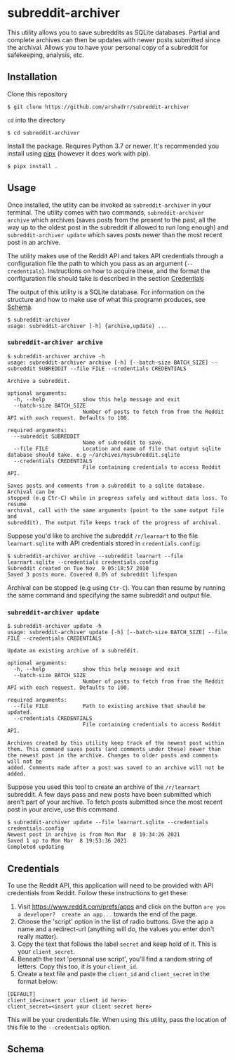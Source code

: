 # subreddit-archiver

This utility allows you to save subreddits as SQLite databases. Partial and
complete archives can then be updates with newer posts submitted since the
archival. Allows you to have your personal copy of a subreddit for safekeeping,
analysis, etc.

## Installation

Clone this repository
```
$ git clone https://github.com/arshadrr/subreddit-archiver
```
`cd` into the directory
```
$ cd subreddit-archiver
```
Install the package. Requires Python 3.7 or newer. It's recommended you install
using [pipx](https://pipxproject.github.io/pipx/installation/) (however it does
work with pip).
```
$ pipx install .
```

## Usage

Once installed, the utlity can be invoked as `subreddit-archiver` in
your terminal. The utility comes with two commands, `subreddit-archiver archive`
which archives (saves posts from the present to the past, all the way up to the
oldest post in the subreddit if allowed to run long enough) and
`subreddit-archiver update` which saves posts newer than the most recent post in
an archive.

The utility makes use of the Reddit API and takes API credentials through a
configuration file the path to which you pass as an argument (`--credentials`). Instructions on
how to acquire these, and the format the configuration file should take is
described in the section [Credentials](#credentials)

The output of this utility is a SQLite database. For information on the
structure and how to make use of what this programn produces, see
[Schema](#schema).

```
$ subreddit-archiver
usage: subreddit-archiver [-h] {archive,update} ...
```

### `subreddit-archiver archive`
```
$ subreddit-archiver archive -h
usage: subreddit-archiver archive [-h] [--batch-size BATCH_SIZE] --subreddit SUBREDDIT --file FILE --credentials CREDENTIALS

Archive a subreddit.

optional arguments:
  -h, --help            show this help message and exit
  --batch-size BATCH_SIZE
                        Number of posts to fetch from from the Reddit API with each request. Defaults to 100.

required arguments:
  --subreddit SUBREDDIT
                        Name of subreddit to save.
  --file FILE           Location and name of file that output sqlite database should take. e.g ~/archives/mysubreddit.sqlite
  --credentials CREDENTIALS
                        File containing credentials to access Reddit API.

Saves posts and comments from a subreddit to a sqlite database. Archival can be
stopped (e.g Ctr-C) while in progress safely and without data loss. To resume
archival, call with the same arguments (point to the same output file and
subreddit). The output file keeps track of the progress of archival.
```

Suppose you'd like to archive the subreddit `/r/learnart` to the file
`learnart.sqlite` with API credentials stored in `credentials.config`:

```
$ subreddit-archiver archive --subreddit learnart --file learnart.sqlite --credentials credentials.config
Subreddit created on Tue Nov  9 05:18:57 2010
Saved 3 posts more. Covered 0.0% of subreddit lifespan
```
Archival can be stopped (e.g using `Ctr-C`). You can then resume by running the
same command and specifying the same subreddit and output file.

### `subreddit-archiver update`
```
$ subreddit-archiver update -h
usage: subreddit-archiver update [-h] [--batch-size BATCH_SIZE] --file FILE --credentials CREDENTIALS

Update an existing archive of a subreddit.

optional arguments:
  -h, --help            show this help message and exit
  --batch-size BATCH_SIZE
                        Number of posts to fetch from from the Reddit API with each request. Defaults to 100.

required arguments:
  --file FILE           Path to existing archive that should be updated.
  --credentials CREDENTIALS
                        File containing credentials to access Reddit API.

Archives created by this utility keep track of the newest post within them. This command saves posts (and comments under these) newer than the newest post in the archive. Changes to older posts and comments will not be
added. Comments made after a post was saved to an archive will not be added.
```

Suppose you used this tool to create an archive of the `/r/learnart` subreddit.
A few days pass and new posts have been submitted which aren't part of your
archive. To fetch posts submitted since the most recent post in your arcive, use
this command.

```
$ subreddit-archiver update --file learnart.sqlite --credentials credentials.config
Newest post in archive is from Mon Mar  8 19:34:26 2021
Saved 1 up to Mon Mar  8 19:53:36 2021
Completed updating
```

## Credentials
To use the Reddit API, this application will need to be provided with API
credentials from Reddit. Follow these instructions to get these:

1. Visit https://www.reddit.com/prefs/apps and click on the button `are you a developer?  create an app...` towards the end of the page.
2. Choose the 'script' option in the list of radio buttons. Give the app a
   name and a redirect-url (anything will do, the values you enter don't really
   matter).
3. Copy the text that follows the label `secret` and keep hold of it. This is your `client_secret`.
4. Beneath the text 'personal use script', you'll find a random string of
   letters. Copy this too, it is your `client_id`.
5. Create a text file and paste the `client_id` and `client_secret` in the
   format below:

```
[DEFAULT]
client_id=<insert your client id here>
client_secret=<insert your client secret here>
```

This will be your credentials file. When using this utility, pass the location
of this file to the `--credentials` option.

## Schema
